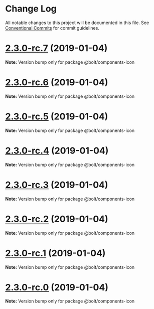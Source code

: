 # Change Log

All notable changes to this project will be documented in this file.
See [Conventional Commits](https://conventionalcommits.org) for commit guidelines.

# [2.3.0-rc.7](https://github.com/bolt-design-system/bolt/tree/master/packages/components/bolt-icon/compare/v2.3.0-rc.6...v2.3.0-rc.7) (2019-01-04)

**Note:** Version bump only for package @bolt/components-icon





# [2.3.0-rc.6](https://github.com/bolt-design-system/bolt/tree/master/packages/components/bolt-icon/compare/v2.3.0-rc.5...v2.3.0-rc.6) (2019-01-04)

**Note:** Version bump only for package @bolt/components-icon





# [2.3.0-rc.5](https://github.com/bolt-design-system/bolt/tree/master/packages/components/bolt-icon/compare/v2.3.0-rc.4...v2.3.0-rc.5) (2019-01-04)

**Note:** Version bump only for package @bolt/components-icon





# [2.3.0-rc.4](https://github.com/bolt-design-system/bolt/tree/master/packages/components/bolt-icon/compare/v2.3.0-rc.3...v2.3.0-rc.4) (2019-01-04)

**Note:** Version bump only for package @bolt/components-icon





# [2.3.0-rc.3](https://github.com/bolt-design-system/bolt/tree/master/packages/components/bolt-icon/compare/v2.3.0-rc.2...v2.3.0-rc.3) (2019-01-04)

**Note:** Version bump only for package @bolt/components-icon





# [2.3.0-rc.2](https://github.com/bolt-design-system/bolt/tree/master/packages/components/bolt-icon/compare/v2.3.0-rc.1...v2.3.0-rc.2) (2019-01-04)

**Note:** Version bump only for package @bolt/components-icon





# [2.3.0-rc.1](https://github.com/bolt-design-system/bolt/tree/master/packages/components/bolt-icon/compare/vv2.3.0-rc.0...v2.3.0-rc.1) (2019-01-04)

**Note:** Version bump only for package @bolt/components-icon





# [2.3.0-rc.0](https://github.com/bolt-design-system/bolt/tree/master/packages/components/bolt-icon/compare/v2.2.1...v2.3.0-rc.0) (2019-01-04)

**Note:** Version bump only for package @bolt/components-icon
